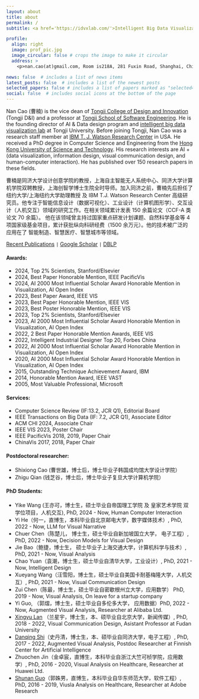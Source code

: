 ```yaml
---
layout: about
title: about
permalink: /
subtitle: <a href='https://idvxlab.com/'>Intelligent Big Data Visualization Lab</a>, <a href='https://en.tongji.edu.cn/'>Tongji University</a>

profile:
  align: right
  image: prof_pic.jpg
  image_circular: false # crops the image to make it circular
  address: >
    <p>nan.cao(at)gmail.com, Room is218A, 281 Fuxin Road, Shanghai, China</p>

news: false  # includes a list of news items
latest_posts: false  # includes a list of the newest posts
selected_papers: false # includes a list of papers marked as "selected={true}"
social: false  # includes social icons at the bottom of the page
---
```

Nan Cao (曹楠) is the vice dean of [Tongji College of Design and Innovation](https://tjdi.tongji.edu.cn/) (Tongji D&I) and a professor at [Tongji School of Software Engineering](https://sse.tongji.edu.cn/index.htm). He is the founding director of AI & Data design program and [intelligent big data visualization lab](https://idvxlab.com/) at Tongji University. Before joining Tongji, Nan Cao was a research staff member at [IBM T. J. Watson Research Center](https://research.ibm.com/labs/watson/) in USA. He received a PhD degree in Computer Science and Engineering from the [Hong Kong University of Science and Technology](https://hkust.edu.hk/). His research interests are AI + (data visualization, information design, visual communication design, and human-computer interaction). He has published over 150 research papers in these fields.

曹楠是同济大学设计创意学院的教授，上海自主智能无人系统中心、同济大学计算机学院双聘教授，上海创智学博士生院全时导师。加入同济之前，曹楠先后担任了纽约大学/上海纽约大学助理教授 及 IBM T.J. Watson Research Center 高级研究员。他专注于智能信息设计（数据可视化）、工业设计（计算机图形学）、交互设计（人机交互）领域的研究工作。在相关领域累计发表 150 余篇论文（CCF-A 类论文 70 余篇）。 他在该领域曾主持过国家重点研发计划课题、自然科学基金等 4 项国家级基金项目，累计获批纵向科研经费（1500 余万元）。他的技术被广泛的应用在了 智能制造、智慧医疗、智慧城市等领域。

[Recent Publications](https://idvxlab.com/publication.html) <code>|</code> [Google Scholar](https://scholar.google.com/citations?user=5I0mFcsAAAAJ) <code>|</code> [DBLP](https://dblp.org/pid/66/5146-1.html)

#### Awards:
- 2024, Top 2% Scientists, Stanford/Elsevier
- 2024, Best Paper Honorable Mention, IEEE PacificVis
- 2024, AI 2000 Most Influential Scholar Award Honorable Mention in Visualization, AI Open Index
- 2023, Best Paper Award, IEEE VIS
- 2023, Best Paper Honorable Mention, IEEE VIS
- 2023, Best Poster Honorable Mention, IEEE VIS
- 2023, Top 2% Scientists, Stanford/Elsevier
- 2023, AI 2000 Most Influential Scholar Award Honorable Mention in Visualization, AI Open Index
- 2022, 2 Best Paper Honorable Mention Awards, IEEE VIS
- 2022, Intelligent Industrial Designer Top 20, Forbes China
- 2022, AI 2000 Most Influential Scholar Award Honorable Mention in Visualization, AI Open Index
- 2020, AI 2000 Most Influential Scholar Award Honorable Mention in Visualization, AI Open Index
- 2015, Outstanding Technique Achievement Award, IBM
- 2014, Honorable Mention Award, IEEE VAST
- 2005, Most Valuable Professional, Microsoft  

#### Services:
- Computer Science Review (IF:13.2, JCR Q1), Editorial Board
- IEEE Transactions on Big Data (IF: 7.2, JCR Q1), Associate Editor
- ACM CHI 2024, Associate Chair
- IEEE VIS 2023, Poster Chair
- IEEE PacificVis 2018, 2019, Paper Chair
- ChinaVis 2017, 2018, Paper Chair

#### Postdoctoral researcher: 
- Shixiong Cao (曹世雄，博士后，博士毕业子韩国成均馆大学设计学院）
- Zhigu Qian (钱芝谷，博士后，博士毕业子复旦大学计算机学院）

#### PhD Students: 
- Yike Wang (王亦可，博士生，硕士毕业自帝国理工学院 及 皇家艺术学院 双学位项目，人机交互), PhD, 2024 - Now, Human Computer Interaction
- Yi He（何一，直博生，本科毕业自北京邮电大学，数字媒体技术）, PhD, 2022 - Now, LLM for Visual Narrative
- Chuer Chen（陈楚儿， 博士生，硕士毕业自新加坡国立大学， 电子工程）, PhD, 2022 - Now, Decision Models for Visual Design
- Jie Bao（鲍捷，博士生， 硕士毕业子上海交通大学，计算机科学与技术）, PhD, 2021 - Now, Visual Analysis
- Chao Yuan（袁潮，博士生，硕士毕业自清华大学，工业设计）, PhD, 2021 - Now, Intelligent Design
- Xueyang Wang（汪雪阳，博士生，硕士毕业自美国卡耐基梅隆大学，人机交互）, PhD, 2021 - Now, Visual Communication Design
- Zui Chen（陈最，博士生，硕士毕业自密歇根州立大学，应用数学） PhD, 2019 - Now, Visual Analysis, On leave for a startup company
- Yi Guo, （郭熠，博士生，硕士毕业自多伦多大学， 应用数据）PhD, 2022 - Now, Augmented Visual Analysis, Researcher at Alibaba Ltd.
- [Xingyu Lan](https://olivialan.github.io/) （兰星宇，博士生，本、硕毕业自北京大学，新闻传媒）, PhD, 2018 - 2022, Visual Communication Design, Asistant Professor at Fudan University
- [Danqing Shi](https://sdq.github.io/)（史丹清，博士生，本、硕毕业自同济大学，电子工程）, PhD, 2017 - 2022, Augmented Visual Analysis, Postdoc Researcher at Finnish Center for Artificial Intelligence
- Zhuochen Jin（金卓宸，直博生，本科毕业自浙江大竺可桢学院，应用数学）, PhD, 2016 - 2020, Visual Analysis on Healthcare, Researcher at Huawei Ltd.
- [Shunan Guo](https://research.adobe.com/person/shunan-guo/)（郭姝男，直博生，本科毕业自华东师范大学，软件工程）, PhD, 2016 - 2019, Viusla Analysis on Healthcare, Researcher at Adobe Research
